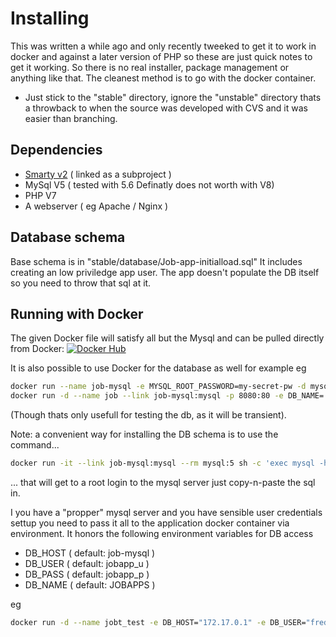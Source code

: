 # Installing

This was written a while ago and only recently tweeked to get it to work in docker and against a later version of PHP so these are just quick notes to get it working. So there is no real installer, package management or anything like that. The cleanest method is to go with the docker container.

* Just stick to the "stable" directory, ignore the "unstable" directory thats a throwback to when the source was developed with CVS and it was easier than branching.

## Dependencies

* [Smarty v2](https://github.com/smarty-php/smarty) ( linked as a subproject )
* MySql V5 ( tested with 5.6 Definatly does not worth with V8)
* PHP V7
* A webserver ( eg Apache / Nginx )

## Database schema

Base schema is in "stable/database/Job-app-initialload.sql" It includes creating an low priviledge app user. The app doesn't populate the DB itself so you need to throw that sql at it.

## Running with Docker

The given Docker file will satisfy all but the Mysql and can be pulled directly from Docker: [![Docker Hub](https://img.shields.io/docker/pulls/vagnerr/jobtrack1.svg)](https://hub.docker.com/r/vagnerr/jobtrack1/)

It is also possible to use Docker for the database as well for example eg

```bash
docker run --name job-mysql -e MYSQL_ROOT_PASSWORD=my-secret-pw -d mysql:5.5
docker run -d --name job --link job-mysql:mysql -p 8080:80 -e DB_NAME='JOBAPPS' vagnerr/jobtrack1
```

(Though thats only usefull for testing the db, as it will be transient).

Note: a convenient way for installing the DB schema is to use the command...

```bash
docker run -it --link job-mysql:mysql --rm mysql:5 sh -c 'exec mysql -h"$MYSQL_PORT_3306_TCP_ADDR" -P"$MYSQL_PORT_3306_TCP_PORT" -uroot -p"my-secret-pw"'
```

... that will get to a root login to the mysql server just copy-n-paste the sql in.

I you have a "propper" mysql server and you have sensible user credentials settup you need to pass it all to the application docker container via environment. It honors the following environment variables for DB access

* DB_HOST ( default: job-mysql )
* DB_USER ( default: jobapp_u )
* DB_PASS ( default: jobapp_p )
* DB_NAME ( default: JOBAPPS )

eg

```bash
docker run -d --name jobt_test -e DB_HOST="172.17.0.1" -e DB_USER="fred" -e DB_PASS="secret" -e DB_NAME="JOBAPPS_TEST" vagnerr/jobtrack1
```
